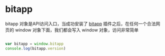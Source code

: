 # bitapp

bitapp 对象是API访问入口，当成功安装了 [bitapp](https://www.bitapp.pro/) 插件之后，在任何一个合法网页的 window 对象下面，我们都会写入 window 对象，访问非常简单

```js

var bitapp = window.bitapp
console.log(bitapp.version)

```